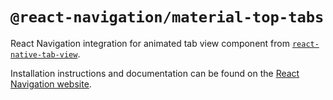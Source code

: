 # `@react-navigation/material-top-tabs`

React Navigation integration for animated tab view component from [`react-native-tab-view`](https://github.com/react-native-community/react-native-tab-view).

Installation instructions and documentation can be found on the [React Navigation website](https://reactnavigation.org/docs/material-top-tab-navigator.html).
